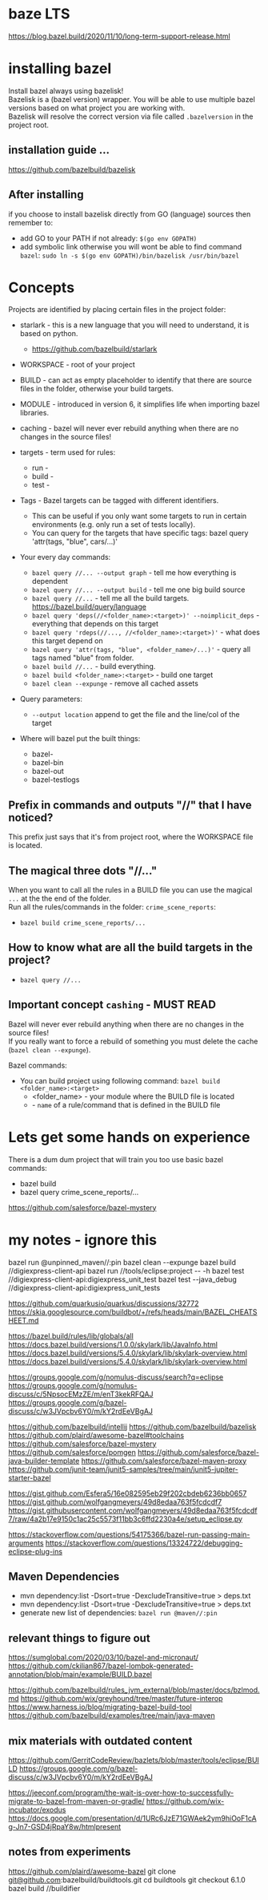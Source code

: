 # baze LTS
https://blog.bazel.build/2020/11/10/long-term-support-release.html

# installing bazel
Install bazel always using bazelisk!  
Bazelisk is a (bazel version) wrapper. You will be able to use multiple bazel versions based on what project you are working with.  
Bazelisk will resolve the correct version via file called `.bazelversion` in the project root.  


## installation guide ...
https://github.com/bazelbuild/bazelisk


## After installing
if you choose to install bazelisk directly from GO (language) sources then remember to:
* add GO to your PATH if not already: `$(go env GOPATH)`
* add symbolic link otherwise you will wont be able to find command `bazel`: `sudo ln -s $(go env GOPATH)/bin/bazelisk /usr/bin/bazel`


# Concepts
Projects are identified by placing certain files in the project folder:
* starlark - this is a new language that you will need to understand, it is based on python.
  * https://github.com/bazelbuild/starlark

* WORKSPACE - root of your project
* BUILD - can act as empty placeholder to identify that there are source files in the folder, otherwise your build targets.
* MODULE - introduced in version 6, it simplifies life when importing bazel libraries.

* caching - bazel will never ever rebuild anything when there are no changes in the source files!
* targets - term used for rules: 
  * run - 
  * build -
  * test -

* Tags - Bazel targets can be tagged with different identifiers.
  * This can be useful if you only want some targets to run in certain environments (e.g. only run a set of tests locally). 
  * You can query for the targets that have specific tags: bazel query 'attr(tags, "blue", cars/...)'

* Your every day commands:
  * `bazel query //... --output graph` - tell me how everything is dependent
  * `bazel query //... --output build` - tell me one big build source
  * `bazel query //...` - tell me all the build targets. https://bazel.build/query/language 
  * `bazel query 'deps(//<folder_name>:<target>)' --noimplicit_deps` - everything that depends on this target
  * `bazel query 'rdeps(//..., //<folder_name>:<target>)'` - what does this target depend on
  * `bazel query 'attr(tags, "blue", <folder_name>/...)'` - query all tags named "blue" from folder. 
  * `bazel build //...` - build everything. 
  * `bazel build <folder_name>:<target>` - build one target
  * `bazel clean --expunge` - remove all cached assets
  
* Query parameters:
  * `--output location` append to get the file and the line/col of the target
* Where will bazel put the built things:
  * bazel-<workspace name>
  * bazel-bin
  * bazel-out
  * bazel-testlogs
  
  
## Prefix in commands and outputs "//" that I have noticed?
This prefix just says that it's from project root, where the WORKSPACE file is located.

## The magical three dots "//..."
When you want to call all the rules in a BUILD file you can use the magical `...` at the the end of the folder.  
Run all the rules/commands in the folder: `crime_scene_reports`:
* `bazel build crime_scene_reports/...`

## How to know what are all the build targets in the project?
* `bazel query //...` 
 
## Important concept `cashing` - MUST READ
Bazel will never ever rebuild anything when there are no changes in the source files!  
If you really want to force a rebuild of something you must delete the cache (`bazel clean --expunge`).  
  
Bazel commands:  
* You can build project using following command: `bazel build <folder_name>:<target>`
  * <folder_name> - your module where the BUILD file is located
  * <target> - `name` of a rule/command that is defined in the BUILD file 


# Lets get some hands on experience
There is a dum dum project that will train you too use basic bazel commands:
* bazel build
* bazel query crime_scene_reports/...

https://github.com/salesforce/bazel-mystery



# my notes - ignore this
bazel run @unpinned_maven//:pin
bazel clean --expunge
bazel build //digiexpress-client-api
bazel run //tools/eclipse:project -- -h
bazel test //digiexpress-client-api:digiexpress_unit_test
bazel test --java_debug //digiexpress-client-api:digiexpress_unit_tests

https://github.com/quarkusio/quarkus/discussions/32772
https://skia.googlesource.com/buildbot/+/refs/heads/main/BAZEL_CHEATSHEET.md


https://bazel.build/rules/lib/globals/all
https://docs.bazel.build/versions/1.0.0/skylark/lib/JavaInfo.html
https://docs.bazel.build/versions/5.4.0/skylark/lib/skylark-overview.html
https://docs.bazel.build/versions/5.4.0/skylark/lib/skylark-overview.html

https://groups.google.com/g/nomulus-discuss/search?q=eclipse
https://groups.google.com/g/nomulus-discuss/c/5NpsocEMzZE/m/enT3kekRFQAJ
https://groups.google.com/g/bazel-discuss/c/w3JVpcbv6Y0/m/kY2rdEeVBgAJ


https://github.com/bazelbuild/intellij
https://github.com/bazelbuild/bazelisk
https://github.com/plaird/awesome-bazel#toolchains
https://github.com/salesforce/bazel-mystery
https://github.com/salesforce/pomgen
https://github.com/salesforce/bazel-java-builder-template
https://github.com/salesforce/bazel-maven-proxy
https://github.com/junit-team/junit5-samples/tree/main/junit5-jupiter-starter-bazel


https://gist.github.com/Esfera5/16e082595eb29f202cbdeb6236bb0657
https://gist.github.com/wolfgangmeyers/49d8edaa763f5fcdcdf7
https://gist.githubusercontent.com/wolfgangmeyers/49d8edaa763f5fcdcdf7/raw/4a2b17e9150c1ac25c5573f11bb3c6ffd2230a4e/setup_eclipse.py

https://stackoverflow.com/questions/54175366/bazel-run-passing-main-arguments
https://stackoverflow.com/questions/13324722/debugging-eclipse-plug-ins



## Maven Dependencies
* mvn dependency:list -Dsort=true -DexcludeTransitive=true > deps.txt
* mvn dependency:list -Dsort=true -DexcludeTransitive=true > deps.txt
* generate new list of dependencies: ``bazel run @maven//:pin``


## relevant things to figure out
https://sumglobal.com/2020/03/10/bazel-and-micronaut/
https://github.com/ckilian867/bazel-lombok-generated-annotation/blob/main/example/BUILD.bazel

https://github.com/bazelbuild/rules_jvm_external/blob/master/docs/bzlmod.md
https://github.com/wix/greyhound/tree/master/future-interop
https://www.harness.io/blog/migrating-bazel-build-tool
https://github.com/bazelbuild/examples/tree/main/java-maven


## mix materials with outdated content
https://github.com/GerritCodeReview/bazlets/blob/master/tools/eclipse/BUILD
https://groups.google.com/g/bazel-discuss/c/w3JVpcbv6Y0/m/kY2rdEeVBgAJ

https://jeeconf.com/program/the-wait-is-over-how-to-successfully-migrate-to-bazel-from-maven-or-gradle/
https://github.com/wix-incubator/exodus
https://docs.google.com/presentation/d/1URc6JzE71GWAek2ym9hiOoF1cAg-Jn7-GSD4jRpaY8w/htmlpresent



## notes from experiments
https://github.com/plaird/awesome-bazel
git clone git@github.com:bazelbuild/buildtools.git
cd buildtools
git checkout 6.1.0
bazel build //buildifier





